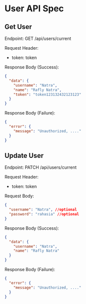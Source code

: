 # User API Spec

## Get User

Endpoint: GET /api/users/current

Request Header:

- token: token

Response Body (Success):

```json
{
  "data": {
    "username": "Natra",
    "name": "Rafly Natra",
    "token": "token123132432123123"
  }
}
```

Response Body (Failure):

```json
{
  "error": {
    "message": "Unauthorized, ...."
  }
}
```

## Update User

Endpoint: PATCH /api/users/current

Request Header:

- token: token

Request Body:

```json
{
  "username": "Natra", //optional
  "password": "rahasia" //optional
}
```

Response Body (Success):

```json
{
  "data": {
    "username": "Natra",
    "name": "Rafly Natra"
  }
}
```

Response Body (Failure):

```json
{
  "error": {
    "message": "Unauthorized, ...."
  }
}
```
